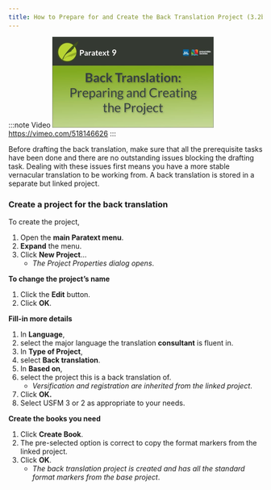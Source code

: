 ```yaml
---
title: How to Prepare for and Create the Back Translation Project (3.2b)
---
```


:::note Video
[![ ](../../media/3.2b.png)](https://vimeo.com/518146626)  
https://vimeo.com/518146626
:::

Before drafting the back translation, make sure that all the prerequisite tasks have been done and there are no outstanding issues blocking the drafting task. Dealing with these issues first means you have a more stable vernacular translation to be working from. A back translation is stored in a separate but linked project.

### Create a project for the back translation

To create the project,

1.  Open the **main Paratext menu**.
1.  **Expand** the menu.
1.  Click **New Project**…  
    -  *The Project Properties dialog opens*.

**To change the project’s name**

1.  Click the **Edit** button.
1.  Click **OK**.

**Fill-in more details** 
1.  In **Language**,
1.  select the major language the translation **consultant** is fluent in.
1.  In **Type of Project**,
1.  select **Back translation**.
1.  In **Based on**,
1.  select the project this is a back translation of.  
    -  *Versification and registration are inherited from the linked project*.
1.  Click **OK.**
1.  Select USFM 3 or 2 as appropriate to your needs.

**Create the books you need**
1.  Click **Create Book**.
1.  The pre-selected option is correct to copy the format markers from the linked project.
1.  Click **OK**.
    -  *The back translation project is created and has all the standard format markers from the base project*.
